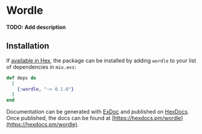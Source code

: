 # Wordle

**TODO: Add description**

## Installation

If [available in Hex](https://hex.pm/docs/publish), the package can be installed
by adding `wordle` to your list of dependencies in `mix.exs`:

```elixir
def deps do
  [
    {:wordle, "~> 0.1.0"}
  ]
end
```

Documentation can be generated with [ExDoc](https://github.com/elixir-lang/ex_doc)
and published on [HexDocs](https://hexdocs.pm). Once published, the docs can
be found at [https://hexdocs.pm/wordle](https://hexdocs.pm/wordle).

